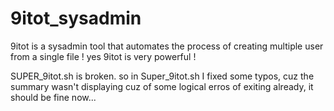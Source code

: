 # 9itot_sysadmin
9itot is a sysadmin tool that automates the process of creating multiple user from a single file ! yes 9itot is very powerful !


SUPER_9itot.sh is broken. so in Super_9itot.sh I fixed some typos, cuz the summary wasn't displaying cuz of some logical erros of exiting already, it should be fine now...
